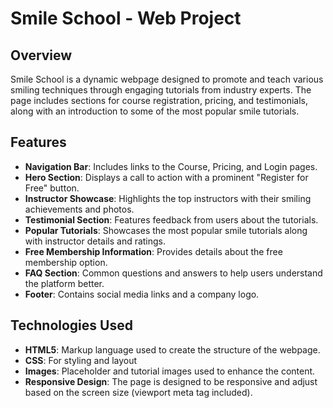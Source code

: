 # Smile School - Web Project

## Overview
Smile School is a dynamic webpage designed to promote and teach various smiling techniques through engaging tutorials from industry experts. The page includes sections for course registration, pricing, and testimonials, along with an introduction to some of the most popular smile tutorials.

## Features
- **Navigation Bar**: Includes links to the Course, Pricing, and Login pages.
- **Hero Section**: Displays a call to action with a prominent "Register for Free" button.
- **Instructor Showcase**: Highlights the top instructors with their smiling achievements and photos.
- **Testimonial Section**: Features feedback from users about the tutorials.
- **Popular Tutorials**: Showcases the most popular smile tutorials along with instructor details and ratings.
- **Free Membership Information**: Provides details about the free membership option.
- **FAQ Section**: Common questions and answers to help users understand the platform better.
- **Footer**: Contains social media links and a company logo.

## Technologies Used
- **HTML5**: Markup language used to create the structure of the webpage.
- **CSS**: For styling and layout 
- **Images**: Placeholder and tutorial images used to enhance the content.
- **Responsive Design**: The page is designed to be responsive and adjust based on the screen size (viewport meta tag included).             
